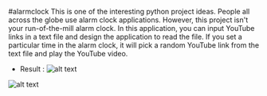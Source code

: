 #alarmclock
This is one of the interesting python project ideas.
People all across the globe use alarm clock applications. 
However, this project isn't your run-of-the-mill alarm clock. In this application, you can 
input YouTube links in a text file and design the application to read the file.
If you set a particular time in the alarm clock, it will pick a random YouTube link from the 
text file and play the YouTube video.





* Result :
![alt text](https://github.com/sangeetaPalankar/python-alarmclock/blob/main/alarmC1.png?raw=true)

![alt text](https://github.com/sangeetaPalankar/python-alarmclock/blob/main/alarmC2.png?raw=true)

